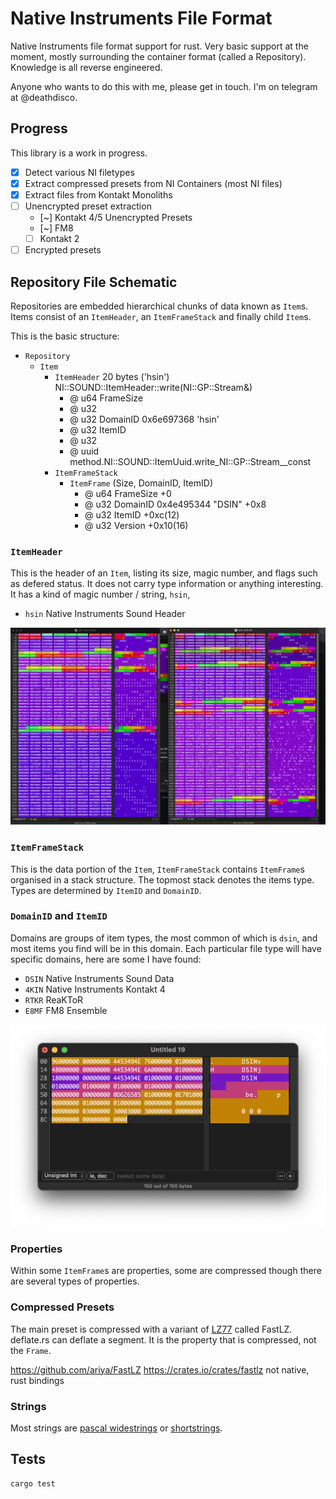 # Native Instruments File Format

Native Instruments file format support for rust. Very basic support at the moment, mostly surrounding the container format (called a Repository). Knowledge is all reverse engineered.

Anyone who wants to do this with me, please get in touch. I'm on telegram at @deathdisco.

## Progress

This library is a work in progress.

- [x] Detect various NI filetypes
- [x] Extract compressed presets from NI Containers (most NI files)
- [x] Extract files from Kontakt Monoliths
- [ ] Unencrypted preset extraction
  - [~] Kontakt 4/5 Unencrypted Presets
  - [~] FM8
  - [ ] Kontakt 2
- [ ] Encrypted presets

## Repository File Schematic

Repositories are embedded hierarchical chunks of data known as `Item`s. Items consist of an `ItemHeader`, an `ItemFrameStack` and finally child `Item`s.

This is the basic structure:

- `Repository`
    - `Item`
        - `ItemHeader` 20 bytes ('hsin') NI::SOUND::ItemHeader::write(NI::GP::Stream&)
            - @ u64 FrameSize
            - @ u32
            - @ u32 DomainID 0x6e697368 'hsin'
            - @ u32 ItemID
            - @ u32
            - @ uuid method.NI::SOUND::ItemUuid.write_NI::GP::Stream__const
        - `ItemFrameStack`
            - `ItemFrame` (Size, DomainID, ItemID)
                - @ u64 FrameSize +0
                - @ u32 DomainID 0x4e495344 "DSIN" +0x8
                - @ u32 ItemID +0xc(12)
                - @ u32 Version +0x10(16)


### `ItemHeader`

This is the header of an `Item`, listing its size, magic number, and flags such as defered status. It does not carry type information or anything interesting. It has a kind of magic number / string, `hsin`,

- `hsin` Native Instruments Sound Header

![chunks](assets/chunks.png)

### `ItemFrameStack`

This is the data portion of the `Item`, `ItemFrameStack` contains `ItemFrame`s organised in a stack structure. The topmost stack denotes the items type. Types are determined by `ItemID` and `DomainID`.

### `DomainID` and `ItemID`

Domains are groups of item types, the most common of which is `dsin`, and most items you find will be in this domain. Each particular file type will have specific domains, here are some I have found:

- `DSIN` Native Instruments Sound Data
- `4KIN` Native Instruments Kontakt 4
- `RTKR` ReaKToR
- `E8MF` FM8 Ensemble

![data](assets/data.png)



### Properties

Within some `ItemFrame`s are properties, some are compressed though there are several types of properties.

### Compressed Presets

The main preset is compressed with a variant of [LZ77](https://en.wikipedia.org/wiki/LZ77_and_LZ78) called FastLZ. deflate.rs can deflate a segment. It is the property that is compressed, not the `Frame`.

https://github.com/ariya/FastLZ
https://crates.io/crates/fastlz not native, rust bindings

### Strings

Most strings are [pascal widestrings](https://wiki.lazarus.freepascal.org/Character_and_string_types#WideString) or [shortstrings](https://wiki.lazarus.freepascal.org/Character_and_string_types#ShortString).

## Tests

``` bash
cargo test
```
